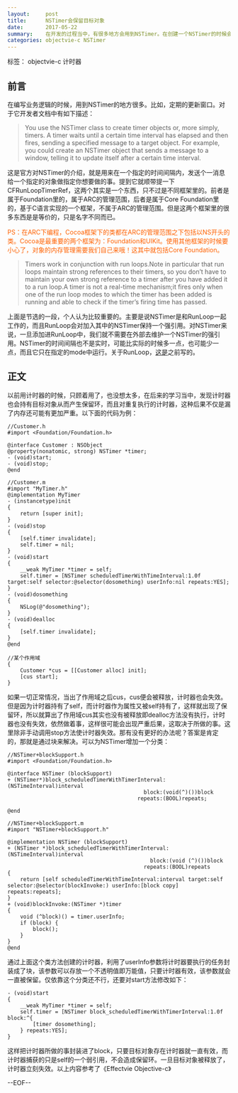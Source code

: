 ```yaml
---
layout:     post
title:      NSTimer会保留目标对象
date:       2017-05-22
summary:    在开发的过程当中，有很多地方会用到NSTimer。在创建一个NSTimer的时候会要求用户指定一个target，指定完之后这个timer是会保留这个target，千万要注意，不然后果很严重。
categories: objectvie-c NSTimer
---
```


标签： objectvie-c 计时器

## 前言

在编写业务逻辑的时候，用到NSTimer的地方很多。比如，定期的更新窗口。对于它开发者文档中有如下描述：
>   You use the NSTimer class to create timer objects or, more simply, timers. A timer waits until a certain time interval has elapsed and then fires, sending a specified message to a target object. For example, you could create an NSTimer object that sends a message to a window, telling it to update itself after a certain time interval.

这是官方对NSTimer的介绍，就是用来在一个指定的时间间隔内，发送个一消息给一个指定的对象做指定你想要做的事。提到它就顺带提一下CFRunLoopTimerRef，这两个其实是一个东西，只不过是不同框架里的。前者是属于Foundation里的，属于ARC的管理范围，后者是属于Core Foundation里的，基于C语言实现的一个框架，不属于ARC的管理范围。但是这两个框架里的很多东西是是等价的，只是名字不同而已。

<div><font color="#FF6100">PS：在ARC下编程，Cocoa框架下的类都在ARC的管理范围之下包括以NS开头的类。Cocoa是最重要的两个框架为：Foundation和UIKit。使用其他框架的时候要小心了，对象的内存管理需要我们自己来哦！这其中就包括Core Foundation。</font></div>

>   Timers work in conjunction with run loops.Note in particular that run loops maintain strong references to their timers, so you don’t have to maintain your own strong reference to a timer after you have added it to a run loop.A timer is not a real-time mechanism;it fires only when one of the run loop modes to which the timer has been added is running and able to check if the timer’s firing time has passed.

上面是节选的一段，个人认为比较重要的。主要是说NSTimer是和RunLoop一起工作的，而且RunLoop会对加入其中的NSTimer保持一个强引用。对NSTimer来说，一旦添加进RunLoop中，我们就不需要在外部去维护一个NSTimer的强引用。NSTimer的时间间隔也不是实时，可能比实际的时候多一点，也可能少一点，而且它只在指定的mode中运行。关于RunLoop，[这是](https://zdyoung.github.io/objective-c/runloop/2017/05/09/RunLoop%E5%B0%8F%E8%AE%B0/)之前写的。

## 正文

以前用计时器的时候，只顾着用了，也没想太多，在后来的学习当中，发现计时器也会持有目标对象从而产生保留环，而且对重复执行的计时器，这种后果不仅是漏了内存还可能有更加严重。以下面的代码为例：
```objc
//Customer.h
#import <Foundation/Foundation.h>

@interface Customer : NSObject
@property(nonatomic, strong) NSTimer *timer;
- (void)start;
- (void)stop;
@end

//Customer.m
#import "MyTimer.h"
@implementation MyTimer
- (instancetype)init
{
    return [super init];
}
- (void)stop
{
    [self.timer invalidate];
    self.timer = nil;
}
- (void)start
{
    __weak MyTimer *timer = self;
    self.timer = [NSTimer scheduledTimerWithTimeInterval:1.0f target:self selector:@selector(dosomething) userInfo:nil repeats:YES];
}
- (void)dosomething
{
    NSLog(@"dosomething");
}
- (void)dealloc
{
    [self.timer invalidate];
}
@end

//某个作用域
{
    Customer *cus = [[Customer alloc] init];
    [cus start];
}
```

如果一切正常情况，当出了作用域之后cus，cus便会被释放，计时器也会失效。但是因为计时器持有了self，而计时器作为属性又被self持有了，这样就出现了保留环，所以就算出了作用域cus其实也没有被释放即dealloc方法没有执行，计时器也没有失效，依然做着事，这样很可能会出现严重后果，这取决于所做的事。这里除非手动调用stop方法使计时器失效。那有没有更好的办法呢？答案是肯定的，那就是通过块来解决。可以为NSTimer增加一个分类：
```objc
//NSTimer+blockSupport.h
#import <Foundation/Foundation.h>

@interface NSTimer (blockSupport)
+ (NSTimer*)block_scheduledTimerWithTimerInterval:(NSTimeInterval)interval
                                           block:(void(^)())block
                                         repeats:(BOOL)repeats;

@end

//NSTimer+blockSupport.m
#import "NSTimer+blockSupport.h"

@implementation NSTimer (blockSupport)
+ (NSTimer *)block_scheduledTimerWithTimerInterval:(NSTimeInterval)interval
                                             block:(void (^)())block
                                           repeats:(BOOL)repeats
{
    return [self scheduledTimerWithTimeInterval:interval target:self selector:@selector(blockInvoke:) userInfo:[block copy] repeats:repeats];
}
+ (void)blockInvoke:(NSTimer *)timer
{
    void (^block)() = timer.userInfo;
    if (block) {
        block();
    }
}
@end
```
通过上面这个类方法创建的计时器，利用了userInfo参数将计时器要执行的任务封装成了块，该参数可以存放一个不透明值即万能值，只要计时器有效，该参数就会一直被保留。仅依靠这个分类还不行，还要对start方法修改如下：
```objc
- (void)start
{
    __weak MyTimer *timer = self;
    self.timer = [NSTimer block_scheduledTimerWithTimerInterval:1.0f block:^{
        [timer dosomething];
    } repeats:YES];
}
```
这样把计时器所做的事封装进了block，只要目标对象存在计时器就一直有效，而计时器捕获的只是self的一个弱引用，不会造成保留环。一旦目标对象被释放了，计时器立刻失效。以上内容参考了《Effectvie Objective-c》

--EOF--




